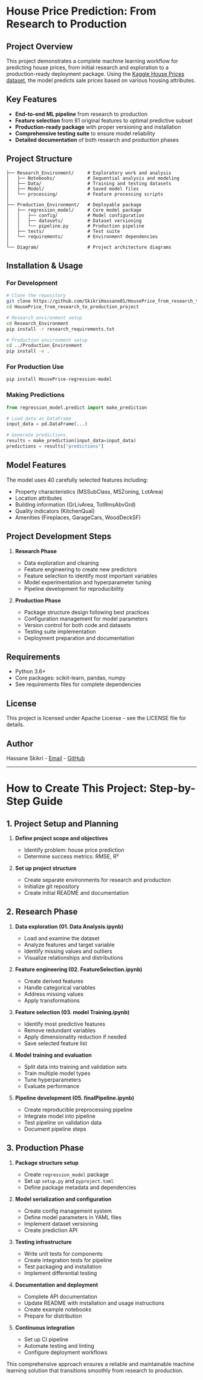 # House Price Prediction: From Research to Production

## Project Overview

This project demonstrates a complete machine learning workflow for predicting house prices, from initial research and exploration to a production-ready deployment package. Using the [Kaggle House Prices dataset](https://www.kaggle.com/c/house-prices-advanced-regression-techniques/data), the model predicts sale prices based on various housing attributes.

## Key Features

- **End-to-end ML pipeline** from research to production
- **Feature selection** from 81 original features to optimal predictive subset
- **Production-ready package** with proper versioning and installation
- **Comprehensive testing suite** to ensure model reliability
- **Detailed documentation** of both research and production phases

## Project Structure

```
├── Research_Environment/     # Exploratory work and analysis
│   ├── Notebooks/            # Sequential analysis and modeling
│   ├── Data/                 # Training and testing datasets
│   ├── Model/                # Saved model files
│   └── processing/           # Feature processing scripts
│
├── Production_Environment/   # Deployable package
│   ├── regression_model/     # Core model package
│   │   ├── config/           # Model configuration 
│   │   ├── datasets/         # Dataset versioning
│   │   └── pipeline.py       # Production pipeline
│   ├── tests/                # Test suite
│   └── requirements/         # Environment dependencies
│
└── Diagram/                  # Project architecture diagrams
```

## Installation & Usage

### For Development

```bash
# Clone the repository
git clone https://github.com/SkikriHassane01/HousePrice_from_research_to_production_project.git
cd HousePrice_from_research_to_production_project

# Research environment setup
cd Research_Environment
pip install -r research_requirements.txt

# Production environment setup
cd ../Production_Environment
pip install -e .
```

### For Production Use

```bash
pip install HousePrice-regression-model
```

### Making Predictions

```python
from regression_model.predict import make_prediction

# Load data as DataFrame
input_data = pd.DataFrame(...)

# Generate predictions
results = make_prediction(input_data=input_data)
predictions = results["predictions"]
```

## Model Features

The model uses 40 carefully selected features including:
- Property characteristics (MSSubClass, MSZoning, LotArea)
- Location attributes
- Building information (GrLivArea, TotRmsAbvGrd)
- Quality indicators (KitchenQual)
- Amenities (Fireplaces, GarageCars, WoodDeckSF)

## Project Development Steps

1. **Research Phase**
   - Data exploration and cleaning
   - Feature engineering to create new predictors
   - Feature selection to identify most important variables
   - Model experimentation and hyperparameter tuning
   - Pipeline development for reproducibility

2. **Production Phase**
   - Package structure design following best practices
   - Configuration management for model parameters
   - Version control for both code and datasets
   - Testing suite implementation
   - Deployment preparation and documentation

## Requirements

- Python 3.6+
- Core packages: scikit-learn, pandas, numpy
- See requirements files for complete dependencies

## License

This project is licensed under Apache License - see the LICENSE file for details.

## Author

Hassane Skikri - [Email](mailto:hassaneskikri@gmail.com) - [GitHub](https://github.com/SkikriHassane01)

---

# How to Create This Project: Step-by-Step Guide

## 1. Project Setup and Planning

1. **Define project scope and objectives**
   - Identify problem: house price prediction
   - Determine success metrics: RMSE, R²

2. **Set up project structure**
   - Create separate environments for research and production
   - Initialize git repository
   - Create initial README and documentation

## 2. Research Phase

1. **Data exploration (01. Data Analysis.ipynb)**
   - Load and examine the dataset
   - Analyze features and target variable
   - Identify missing values and outliers
   - Visualize relationships and distributions

2. **Feature engineering (02. FeatureSelection.ipynb)**
   - Create derived features
   - Handle categorical variables
   - Address missing values
   - Apply transformations

3. **Feature selection (03. model Training.ipynb)**
   - Identify most predictive features
   - Remove redundant variables
   - Apply dimensionality reduction if needed
   - Save selected feature list

4. **Model training and evaluation**
   - Split data into training and validation sets
   - Train multiple model types
   - Tune hyperparameters
   - Evaluate performance

5. **Pipeline development (05. finalPipeline.ipynb)**
   - Create reproducible preprocessing pipeline
   - Integrate model into pipeline
   - Test pipeline on validation data
   - Document pipeline steps

## 3. Production Phase

1. **Package structure setup**
   - Create `regression_model` package
   - Set up `setup.py` and `pyproject.toml`
   - Define package metadata and dependencies

2. **Model serialization and configuration**
   - Create config management system
   - Define model parameters in YAML files
   - Implement dataset versioning
   - Create prediction API

3. **Testing infrastructure**
   - Write unit tests for components
   - Create integration tests for pipeline
   - Test packaging and installation
   - Implement differential testing

4. **Documentation and deployment**
   - Complete API documentation
   - Update README with installation and usage instructions
   - Create example notebooks
   - Prepare for distribution

5. **Continuous integration**
   - Set up CI pipeline
   - Automate testing and linting
   - Configure deployment workflows

This comprehensive approach ensures a reliable and maintainable machine learning solution that transitions smoothly from research to production.